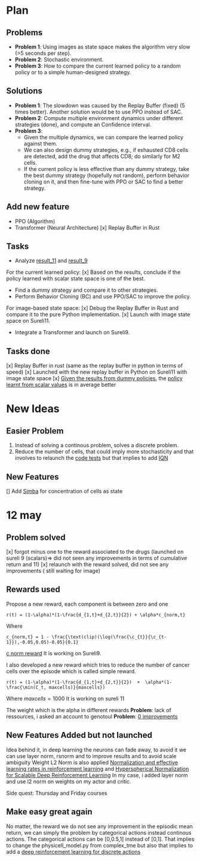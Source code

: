 # Plan

## Problems
- **Problem 1**: Using images as state space makes the algorithm very slow (>5 seconds per step).
- **Problem 2**: Stochastic environment.
- **Problem 3**: How to compare the current learned policy to a random policy or to a simple human-designed strategy.

## Solutions
- **Problem 1**: The slowdown was caused by the Replay Buffer (fixed) (5 times better). Another solution would be to use PPO instead of SAC.
- **Problem 2**: Compute multiple environment dynamics under different strategies (done), and compute an Confidence interval.
- **Problem 3**: 
  - Given the multiple dynamics, we can compare the learned policy against them.
  - We can also design dummy strategies, e.g., if exhausted CD8 cells are detected, add the drug that affects CD8; do similarly for M2 cells.
  - If the current policy is less effective than any dummy strategy, take the best dummy strategy (hopefully not random), perform behavior cloning on it, and then fine-tune with PPO or SAC to find a better strategy.

## Add new feature
- PPO (Algorithm)
- Transformer (Neural Architecture)
[x] Replay Buffer in Rust

## Tasks
- Analyze [result_11](https://github.com/Dante-Berth/PhysiGym/blob/main/rl/code_tests/stochastic_results_sureli11.csv) and [result_9](https://github.com/Dante-Berth/PhysiGym/blob/main/rl/code_tests/stochastic_results_sureli9.csv)

For the current learned policy:
[x] Based on the results, conclude if the policy learned with scalar state space is one of the best.
- Find a dummy strategy and compare it to other strategies.
- Perform Behavior Cloning (BC) and use PPO/SAC to improve the policy.

For image-based state space:
[x] Debug the Replay Buffer in Rust and compare it to the pure Python implementation.
[x] Launch with image state space on Sureli11.
- Integrate a Transformer and launch on Sureli9.


## Tasks done
[x] Replay Buffer in rust (same as the replay buffer in python in terms of speed)
[x] Launched with the new replay buffer in Python on Sureli11 with image state space
[x] [Given the results from dummy policies](https://github.com/Dante-Berth/PhysiGym/tree/main/rl/code_tests), the [policy learnt from scalar values](https://wandb.ai/corporate-manu-sureli/SAC_IMAGE_COMPLEX_TME/runs/8y6ebe1p?nw=nwuseralexandrebertin) is in average better

# New Ideas
## Easier Problem
1) Instead of solving a continous problem, solves a discrete problem. 
2) Reduce the number of cells, that could imply more stochasticity and that involves to relaunch the [code tests](https://github.com/Dante-Berth/PhysiGym/tree/main/rl/code_tests) but that implies to add [IQN](https://proceedings.mlr.press/v80/dabney18a/dabney18a.pdf)
## New Features
[] Add [Simba](https://arxiv.org/pdf/2410.09754) for concentration of cells as state 

# 12 may
## Problem solved
[x] forgot minus one to the reward associated to the drugs (launched on sureli 9 (scalars)=> did not seen any improvements in terms of cumulative return and 11)
[x] relaunch with the reward solved, did not see any improvements ( still waiting for image)

## Rewards used
Propose a new reward, each component is between zero and one
```
r(t) = (1-\alpha)*(1-\frac{d_{1,t}+d_{2,t}}{2}) + \alpha*c_{norm,t}
```
Where
```
c_{norm,t} = 1 - \frac{\text(clip)(\log(\frac{\c_{t}}{\c_{t-1}}),-0.05,0.05)-0.05}{0.1}
```
[c norm reward](https://github.com/Dante-Berth/PhysiGym/blob/main/model/complex_tme/custom_modules/physigym/physicell_model.py)
It is working on Sureli9.

I also developed a new reward which tries to reduce the number of cancer cells over the episode which is called simple reward.
```
r(t) = (1-\alpha)*(1-\frac{d_{1,t}+d_{2,t}}{2})  +  \alpha*(1-\frac{\min(C_t, maxcells)}{maxcells})
```
Where $maxcells=1000$
It is working on sureli 11

The weight which is the alpha in different rewards 
**Problem**: lack of ressources, i asked an account to genotoul
**Problem**: [0 improvements](https://api.wandb.ai/links/corporate-manu-sureli/ip9ppxmp) 

## New Features Added but not launched
Idea behind it, in deep learning the neurons can fade away, to avoid it we can use layer norm, rsnorm and to improve results and to avoid scale ambiguity Weight L2 Norm is also applied [Normalization and effective learning rates in reinforcement learning](https://arxiv.org/pdf/2407.01800) and [Hyperspherical Normalization for Scalable Deep Reinforcement Learning](https://arxiv.org/pdf/2502.15280)
In my case, i added layer norm and use l2 norm on weights on my actor and critic.


Side quest: Thursday and Friday courses

## Make easy great again
No matter, the reward we do not see any improvement in the episodic mean return, we can simply the problem by categorical actions instead continous actions. The categorical actions can be \[0,0.5,1\] instead of \[0,1\]. That implies to change the physicell_model.py from complex_tme but also that implies to add a [deep reinforcement learning for discrete actions](https://github.com/vwxyzjn/cleanrl/blob/master/cleanrl/c51.py)

